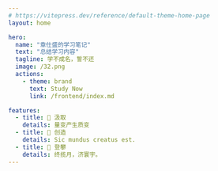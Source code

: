```yaml
---
# https://vitepress.dev/reference/default-theme-home-page
layout: home

hero:
  name: "章仕盛的学习笔记"
  text: "总结学习内容"
  tagline: 学不成名，誓不还
  image: /32.png
  actions:
    - theme: brand
      text: Study Now
      link: /frontend/index.md

features:
  - title: 📘 汲取
    details: 量变产生质变
  - title: 💭 创造
    details: Sic mundus creatus est.
  - title: 🧗 登攀
    details: 终揽月，济寰宇。
---
```

